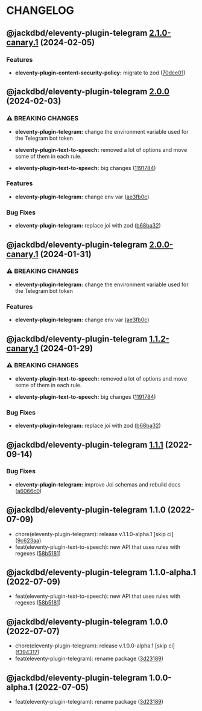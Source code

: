 # CHANGELOG

## @jackdbd/eleventy-plugin-telegram [2.1.0-canary.1](https://github.com/jackdbd/undici/compare/@jackdbd/eleventy-plugin-telegram@2.0.0...@jackdbd/eleventy-plugin-telegram@2.1.0-canary.1) (2024-02-05)


### Features

* **eleventy-plugin-content-security-policy:** migrate to zod ([70dce01](https://github.com/jackdbd/undici/commit/70dce01715f36a4070d491444f50e3ccdb70fad1))

## @jackdbd/eleventy-plugin-telegram [2.0.0](https://github.com/jackdbd/undici/compare/@jackdbd/eleventy-plugin-telegram@1.1.1...@jackdbd/eleventy-plugin-telegram@2.0.0) (2024-02-03)


### ⚠ BREAKING CHANGES

* **eleventy-plugin-telegram:** change the environment variable used for the Telegram
bot token
* **eleventy-plugin-text-to-speech:** removed a lot of options and move some of them in each
rule.

* **eleventy-plugin-text-to-speech:** big changes ([1191784](https://github.com/jackdbd/undici/commit/1191784bf8742f83d0cec6c289fe62df1fbcff9f))


### Features

* **eleventy-plugin-telegram:** change env var ([ae3fb0c](https://github.com/jackdbd/undici/commit/ae3fb0c723caf041eff915d638a1b625a780bb85))


### Bug Fixes

* **eleventy-plugin-telegram:** replace joi with zod ([b68ba32](https://github.com/jackdbd/undici/commit/b68ba329891a459705b1fbcbf8a979483a7d0ab1))

## @jackdbd/eleventy-plugin-telegram [2.0.0-canary.1](https://github.com/jackdbd/undici/compare/@jackdbd/eleventy-plugin-telegram@1.1.2-canary.1...@jackdbd/eleventy-plugin-telegram@2.0.0-canary.1) (2024-01-31)


### ⚠ BREAKING CHANGES

* **eleventy-plugin-telegram:** change the environment variable used for the Telegram
bot token

### Features

* **eleventy-plugin-telegram:** change env var ([ae3fb0c](https://github.com/jackdbd/undici/commit/ae3fb0c723caf041eff915d638a1b625a780bb85))

## @jackdbd/eleventy-plugin-telegram [1.1.2-canary.1](https://github.com/jackdbd/undici/compare/@jackdbd/eleventy-plugin-telegram@1.1.1...@jackdbd/eleventy-plugin-telegram@1.1.2-canary.1) (2024-01-29)


### ⚠ BREAKING CHANGES

* **eleventy-plugin-text-to-speech:** removed a lot of options and move some of them in each
rule.

* **eleventy-plugin-text-to-speech:** big changes ([1191784](https://github.com/jackdbd/undici/commit/1191784bf8742f83d0cec6c289fe62df1fbcff9f))


### Bug Fixes

* **eleventy-plugin-telegram:** replace joi with zod ([b68ba32](https://github.com/jackdbd/undici/commit/b68ba329891a459705b1fbcbf8a979483a7d0ab1))

## @jackdbd/eleventy-plugin-telegram [1.1.1](https://github.com/jackdbd/undici/compare/@jackdbd/eleventy-plugin-telegram@1.1.0...@jackdbd/eleventy-plugin-telegram@1.1.1) (2022-09-14)


### Bug Fixes

* **eleventy-plugin-telegram:** improve Joi schemas and rebuild docs ([a6066c0](https://github.com/jackdbd/undici/commit/a6066c03e0e39fc34cf2b224cb53225eeebb15d9))

## @jackdbd/eleventy-plugin-telegram 1.1.0 (2022-07-09)

* chore(eleventy-plugin-telegram): release v.1.1.0-alpha.1 [skip ci] ([9c623aa](https://github.com/jackdbd/undici/commit/9c623aa))
* feat(eleventy-plugin-text-to-speech): new API that uses rules with regexes ([58b5181](https://github.com/jackdbd/undici/commit/58b5181))

## @jackdbd/eleventy-plugin-telegram 1.1.0-alpha.1 (2022-07-09)

* feat(eleventy-plugin-text-to-speech): new API that uses rules with regexes ([58b5181](https://github.com/jackdbd/undici/commit/58b5181))

## @jackdbd/eleventy-plugin-telegram 1.0.0 (2022-07-07)

* chore(eleventy-plugin-telegram): release v.1.0.0-alpha.1 [skip ci] ([f394317](https://github.com/jackdbd/undici/commit/f394317))
* feat(eleventy-plugin-telegram): rename package ([3d23189](https://github.com/jackdbd/undici/commit/3d23189))

## @jackdbd/eleventy-plugin-telegram 1.0.0-alpha.1 (2022-07-05)

* feat(eleventy-plugin-telegram): rename package ([3d23189](https://github.com/jackdbd/undici/commit/3d23189))
